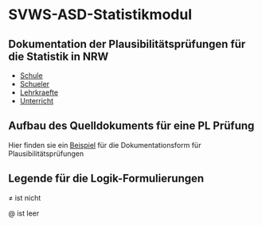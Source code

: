 # SVWS-ASD-Statistikmodul



## Dokumentation der Plausibilitätsprüfungen für die Statistik in NRW

* [Schule](https://github.com/SVWS-NRW/svws-asd-statistikmodul/tree/main/Schule)
* [Schueler](https://github.com/SVWS-NRW/svws-asd-statistikmodul/tree/main/Schueler)
* [Lehrkraefte](https://github.com/SVWS-NRW/svws-asd-statistikmodul/tree/main/Lehrkraefte)
* [Unterricht](https://github.com/SVWS-NRW/svws-asd-statistikmodul/tree/main/Unterricht)

## Aufbau des Quelldokuments für eine PL Prüfung 

Hier finden sie ein [Beispiel](Beschreibung_PL-Muster.md) für die Dokumentationsform für Plausibilitätsprüfungen

## Legende für die Logik-Formulierungen

≠ ist nicht

@ ist leer
